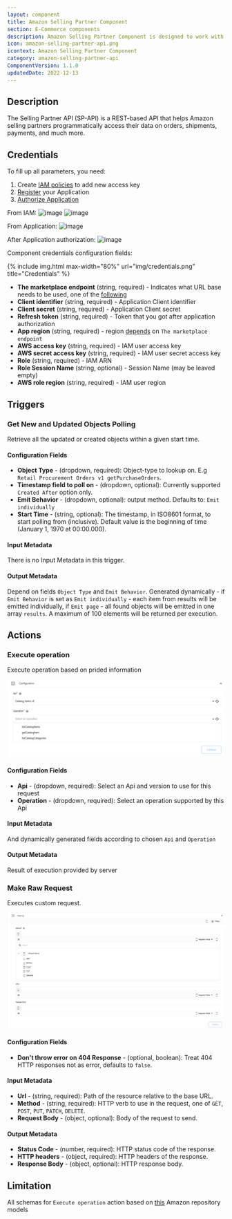 ```yaml
---
layout: component
title: Amazon Selling Partner Component
section: E-Commerce components
description: Amazon Selling Partner Component is designed to work with Selling Partner API.
icon: amazon-selling-partner-api.png
icontext: Amazon Selling Partner Component
category: amazon-selling-partner-api
ComponentVersion: 1.1.0
updatedDate: 2022-12-13
---
```


## Description

The Selling Partner API (SP-API) is a REST-based API that helps Amazon selling partners programmatically access their data on orders, shipments, payments, and much more.

## Credentials

To fill up all parameters, you need:

1. Create [IAM policies](https://developer-docs.amazon.com/sp-api/docs/creating-and-configuring-iam-policies-and-entities) to add new access key
2. [Register](https://developer-docs.amazon.com/sp-api/docs/registering-your-application) your Application
3. [Authorize Application](https://developer-docs.amazon.com/sp-api/docs/self-authorization)

From IAM:
![image](https://user-images.githubusercontent.com/7985390/203776355-7a29b52f-9cc2-4b5a-b0a2-cff902928751.png)
![image](https://user-images.githubusercontent.com/7985390/203776935-181d7a9f-b27a-45b3-85ed-ab0d4577fd24.png)

From Application:
![image](https://user-images.githubusercontent.com/7985390/203785660-977f37f9-8053-473e-aa53-e14c145786e6.png)

After Application authorization:
![image](https://user-images.githubusercontent.com/7985390/203785235-3ee4a1d6-d19e-45e8-82a2-1a2c8e13691b.png)

Component credentials configuration fields:

{% include img.html max-width="80%" url="img/credentials.png" title="Credentials" %}

* **The marketplace endpoint** (string, required) - Indicates what URL base needs to be used, one of the [following](https://developer-docs.amazon.com/sp-api/docs/sp-api-endpoints)
* **Client identifier** (string, required) - Application Client identifier
* **Client secret** (string, required) - Application Client secret
* **Refresh token** (string, required) - Token that you got after application authorization
* **App region** (string, required) - region [depends](https://developer-docs.amazon.com/sp-api/docs/sp-api-endpoints) on `The marketplace endpoint`
* **AWS access key** (string, required) - IAM user access key
* **AWS secret access key** (string, required) - IAM user secret access key
* **Role** (string, required) - IAM ARN
* **Role Session Name** (string, optional) - Session Name (may be leaved empty)
* **AWS role region** (string, required) - IAM user region

## Triggers

### Get New and Updated Objects Polling

Retrieve all the updated or created objects within a given start time.

#### Configuration Fields

* **Object Type** - (dropdown, required): Object-type to lookup on. E.g `Retail Procurement Orders v1 getPurchaseOrders`.
* **Timestamp field to poll on** - (dropdown, optional): Currently supported `Created After` option only.
* **Emit Behavior** - (dropdown, optional):  output method. Defaults to: `Emit individually`
* **Start Time** - (string, optional): The timestamp, in ISO8601 format, to start polling from (inclusive). Default value is the beginning of time (January 1, 1970 at 00:00.000).

#### Input Metadata

There is no Input Metadata in this trigger.

#### Output Metadata

Depend on fields `Object Type` and `Emit Behavior`. Generated dynamically - if `Emit Behavior` is set as `Emit individually` - each item from results will be emitted individually, if `Emit page` - all found objects will be emitted in one array `results`. A maximum of 100 elements will be returned per execution.

## Actions

### Execute operation

Execute operation based on prided information

![Execute operation](img/execute_operation_1.png)

#### Configuration Fields

* **Api** - (dropdown, required): Select an Api and version to use for this request
* **Operation** - (dropdown, required): Select an operation supported by this Api

#### Input Metadata

And dynamically generated fields according to chosen `Api` and `Operation`

#### Output Metadata

Result of execution provided by server

### Make Raw Request

Executes custom request.

![Make Raw Request](img/make_raw_request_1.png)

#### Configuration Fields

* **Don't throw error on 404 Response** - (optional, boolean): Treat 404 HTTP responses not as error, defaults to `false`.

#### Input Metadata

* **Url** - (string, required): Path of the resource relative to the base URL.
* **Method** - (string, required): HTTP verb to use in the request, one of `GET`, `POST`, `PUT`, `PATCH`, `DELETE`.
* **Request Body** - (object, optional): Body of the request to send.

#### Output Metadata

* **Status Code** - (number, required): HTTP status code of the response.
* **HTTP headers** - (object, required): HTTP headers of the response.
* **Response Body** - (object, optional): HTTP response body.

## Limitation

All schemas for `Execute operation` action based on [this](https://github.com/amzn/selling-partner-api-models) Amazon repository models
